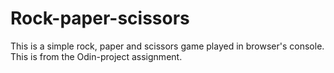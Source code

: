 # Rock-paper-scissors

This is a simple rock, paper and scissors game played in browser's console. This is from the Odin-project assignment.
